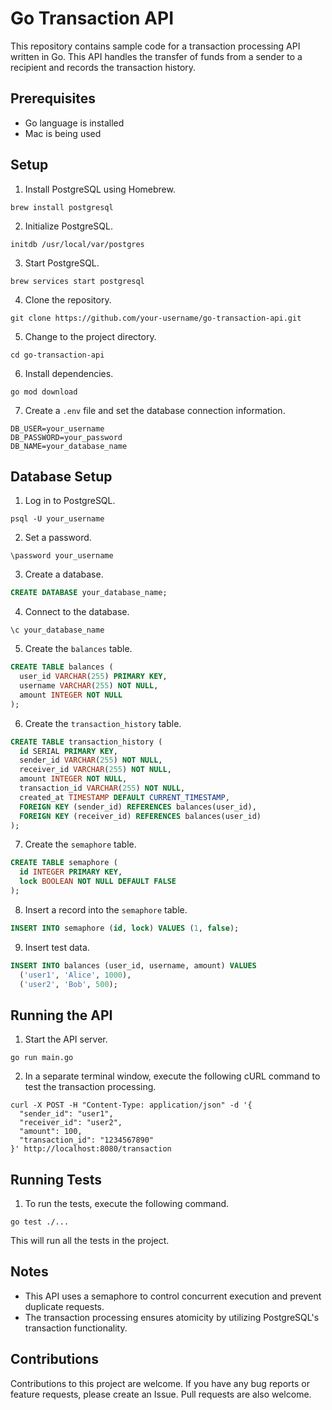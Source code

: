 # Go Transaction API

This repository contains sample code for a transaction processing API written in Go. This API handles the transfer of funds from a sender to a recipient and records the transaction history.

## Prerequisites

- Go language is installed
- Mac is being used

## Setup

1. Install PostgreSQL using Homebrew.

```
brew install postgresql
```

2. Initialize PostgreSQL.

```
initdb /usr/local/var/postgres
```

3. Start PostgreSQL.

```
brew services start postgresql
```

4. Clone the repository.

```
git clone https://github.com/your-username/go-transaction-api.git
```

5. Change to the project directory.

```
cd go-transaction-api
```

6. Install dependencies.

```
go mod download
```

7. Create a `.env` file and set the database connection information.

```
DB_USER=your_username
DB_PASSWORD=your_password
DB_NAME=your_database_name
```

## Database Setup

1. Log in to PostgreSQL.

```
psql -U your_username
```

2. Set a password.

```
\password your_username
```

3. Create a database.

```sql
CREATE DATABASE your_database_name;
```

4. Connect to the database.

```
\c your_database_name
```

5. Create the `balances` table.

```sql
CREATE TABLE balances (
  user_id VARCHAR(255) PRIMARY KEY,
  username VARCHAR(255) NOT NULL,
  amount INTEGER NOT NULL
);
```

6. Create the `transaction_history` table.

```sql
CREATE TABLE transaction_history (
  id SERIAL PRIMARY KEY,
  sender_id VARCHAR(255) NOT NULL,
  receiver_id VARCHAR(255) NOT NULL,
  amount INTEGER NOT NULL,
  transaction_id VARCHAR(255) NOT NULL,
  created_at TIMESTAMP DEFAULT CURRENT_TIMESTAMP,
  FOREIGN KEY (sender_id) REFERENCES balances(user_id),
  FOREIGN KEY (receiver_id) REFERENCES balances(user_id)
);
```

7. Create the `semaphore` table.

```sql
CREATE TABLE semaphore (
  id INTEGER PRIMARY KEY,
  lock BOOLEAN NOT NULL DEFAULT FALSE
);
```

8. Insert a record into the `semaphore` table.

```sql
INSERT INTO semaphore (id, lock) VALUES (1, false);
```

9. Insert test data.

```sql
INSERT INTO balances (user_id, username, amount) VALUES
  ('user1', 'Alice', 1000),
  ('user2', 'Bob', 500);
```

## Running the API

1. Start the API server.

```
go run main.go
```

2. In a separate terminal window, execute the following cURL command to test the transaction processing.

```
curl -X POST -H "Content-Type: application/json" -d '{
  "sender_id": "user1",
  "receiver_id": "user2",
  "amount": 100,
  "transaction_id": "1234567890"
}' http://localhost:8080/transaction
```

## Running Tests

1. To run the tests, execute the following command.

```
go test ./...
```

This will run all the tests in the project.

## Notes

- This API uses a semaphore to control concurrent execution and prevent duplicate requests.
- The transaction processing ensures atomicity by utilizing PostgreSQL's transaction functionality.

## Contributions

Contributions to this project are welcome. If you have any bug reports or feature requests, please create an Issue. Pull requests are also welcome.